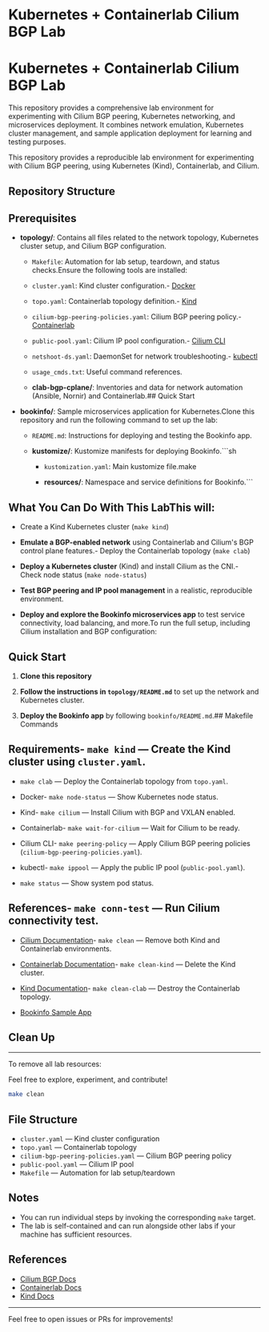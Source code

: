 # Kubernetes + Containerlab Cilium BGP Lab

# Kubernetes + Containerlab Cilium BGP Lab

This repository provides a comprehensive lab environment for experimenting with Cilium BGP peering, Kubernetes networking, and microservices deployment. It combines network emulation, Kubernetes cluster management, and sample application deployment for learning and testing purposes.

This repository provides a reproducible lab environment for experimenting with Cilium BGP peering, using Kubernetes (Kind), Containerlab, and Cilium.

## Repository Structure

## Prerequisites

- **topology/**: Contains all files related to the network topology, Kubernetes cluster setup, and Cilium BGP configuration.

  - `Makefile`: Automation for lab setup, teardown, and status checks.Ensure the following tools are installed:

  - `cluster.yaml`: Kind cluster configuration.- [Docker](https://docs.docker.com/engine/install/)

  - `topo.yaml`: Containerlab topology definition.- [Kind](https://kind.sigs.k8s.io/docs/user/quick-start/#installation)

  - `cilium-bgp-peering-policies.yaml`: Cilium BGP peering policy.- [Containerlab](https://containerlab.dev/install/)

  - `public-pool.yaml`: Cilium IP pool configuration.- [Cilium CLI](https://docs.cilium.io/en/stable/gettingstarted/k8s-install-default/#install-the-cilium-cli)

  - `netshoot-ds.yaml`: DaemonSet for network troubleshooting.- [kubectl](https://kubernetes.io/docs/tasks/tools/)

  - `usage_cmds.txt`: Useful command references.

  - **clab-bgp-cplane/**: Inventories and data for network automation (Ansible, Nornir) and Containerlab.## Quick Start



- **bookinfo/**: Sample microservices application for Kubernetes.Clone this repository and run the following command to set up the lab:

  - `README.md`: Instructions for deploying and testing the Bookinfo app.

  - **kustomize/**: Kustomize manifests for deploying Bookinfo.```sh

    - `kustomization.yaml`: Main kustomize file.make

    - **resources/**: Namespace and service definitions for Bookinfo.```



## What You Can Do With This LabThis will:

- Create a Kind Kubernetes cluster (`make kind`)

- **Emulate a BGP-enabled network** using Containerlab and Cilium's BGP control plane features.- Deploy the Containerlab topology (`make clab`)

- **Deploy a Kubernetes cluster** (Kind) and install Cilium as the CNI.- Check node status (`make node-status`)

- **Test BGP peering and IP pool management** in a realistic, reproducible environment.

- **Deploy and explore the Bookinfo microservices app** to test service connectivity, load balancing, and more.To run the full setup, including Cilium installation and BGP configuration:



## Quick Start

1. **Clone this repository**

2. **Follow the instructions in `topology/README.md`** to set up the network and Kubernetes cluster.

3. **Deploy the Bookinfo app** by following `bookinfo/README.md`.## Makefile Commands



## Requirements- `make kind` — Create the Kind cluster using `cluster.yaml`.

- `make clab` — Deploy the Containerlab topology from `topo.yaml`.

- Docker- `make node-status` — Show Kubernetes node status.

- Kind- `make cilium` — Install Cilium with BGP and VXLAN enabled.

- Containerlab- `make wait-for-cilium` — Wait for Cilium to be ready.

- Cilium CLI- `make peering-policy` — Apply Cilium BGP peering policies (`cilium-bgp-peering-policies.yaml`).

- kubectl- `make ippool` — Apply the public IP pool (`public-pool.yaml`).

- `make status` — Show system pod status.

## References- `make conn-test` — Run Cilium connectivity test.

- [Cilium Documentation](https://docs.cilium.io/)- `make clean` — Remove both Kind and Containerlab environments.

- [Containerlab Documentation](https://containerlab.dev/)- `make clean-kind` — Delete the Kind cluster.

- [Kind Documentation](https://kind.sigs.k8s.io/)- `make clean-clab` — Destroy the Containerlab topology.

- [Bookinfo Sample App](https://istio.io/latest/docs/examples/bookinfo)

## Clean Up

---

To remove all lab resources:

Feel free to explore, experiment, and contribute!

```sh
make clean
```

## File Structure

- `cluster.yaml` — Kind cluster configuration
- `topo.yaml` — Containerlab topology
- `cilium-bgp-peering-policies.yaml` — Cilium BGP peering policy
- `public-pool.yaml` — Cilium IP pool
- `Makefile` — Automation for lab setup/teardown

## Notes

- You can run individual steps by invoking the corresponding `make` target.
- The lab is self-contained and can run alongside other labs if your machine has sufficient resources.

## References

- [Cilium BGP Docs](https://docs.cilium.io/en/stable/network/bgp/)
- [Containerlab Docs](https://containerlab.dev/)
- [Kind Docs](https://kind.sigs.k8s.io/)

---

Feel free to open issues or PRs for improvements!

